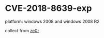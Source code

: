 # CVE-2018-8639-exp  
platform: windows 2008 and windows 2008 R2

collect from [ze0r](https://github.com/ze0r/CVE-2018-8639-exp)
